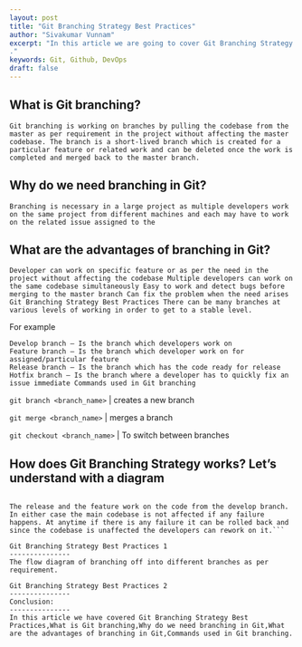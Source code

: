 ```yaml
---
layout: post
title: "Git Branching Strategy Best Practices"
author: "Sivakumar Vunnam"
excerpt: "In this article we are going to cover Git Branching Strategy Best Practices,What is Git branching,Why do we need branching in Git,What are the advantages of branching in Git,Commands used in Git branching.
."
keywords: Git, Github, DevOps
draft: false
---
```

What is Git branching?
---------------
```Git branching is working on branches by pulling the codebase from the master as per requirement in the project without affecting the master codebase. The branch is a short-lived branch which is created for a particular feature or related work and can be deleted once the work is completed and merged back to the master branch.```

Why do we need branching in Git?
---------------
```Branching is necessary in a large project as multiple developers work on the same project from different machines and each may have to work on the related issue assigned to the```

What are the advantages of branching in Git?
---------------
```Developer can work on specific feature or as per the need in the project without affecting the codebase Multiple developers can work on the same codebase simultaneously Easy to work and detect bugs before merging to the master branch Can fix the problem when the need arises Git Branching Strategy Best Practices There can be many branches at various levels of working in order to get to a stable level.```

For example

```Master branch – Is the main branch which has the source code
Develop branch – Is the branch which developers work on
Feature branch – Is the branch which developer work on for assigned/particular feature
Release branch – Is the branch which has the code ready for release
Hotfix branch – Is the branch where a developer has to quickly fix an issue immediate Commands used in Git branching
```

`git branch <branch_name>` | creates a new branch

`git merge <branch_name>` | merges a branch

`git checkout <branch_name>` | To switch between branches

How does Git Branching Strategy works? Let’s understand with a diagram
---------------

```The simple way of understanding like from which branch will be the code branched off. As shown in the figure the develop branch and the hotfix branch work from the codebase which is on the master branch also known as main branch.

The release and the feature work on the code from the develop branch. In either case the main codebase is not affected if any failure happens. At anytime if there is any failure it can be rolled back and since the codebase is unaffected the developers can rework on it.```

Git Branching Strategy Best Practices 1
---------------
The flow diagram of branching off into different branches as per requirement.

Git Branching Strategy Best Practices 2
---------------
Conclusion:
---------------
In this article we have covered Git Branching Strategy Best Practices,What is Git branching,Why do we need branching in Git,What are the advantages of branching in Git,Commands used in Git branching.
